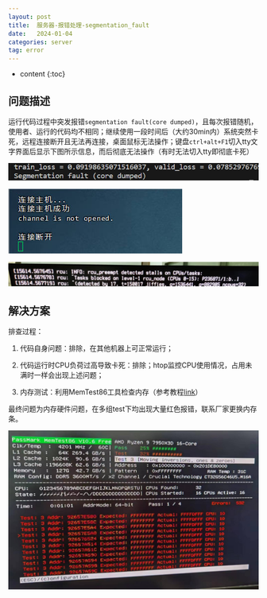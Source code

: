 ```yaml
---
layout: post
title:  服务器-报错处理-segmentation_fault
date:   2024-01-04
categories: server
tag: error
---
```


* content
{:toc}


## 问题描述

运行代码过程中突发报错`segmentation fault(core dumped)`，且每次报错随机，使用者、运行的代码均不相同；继续使用一段时间后（大约30min内）系统突然卡死，远程连接断开且无法再连接，桌面鼠标无法操作；键盘`ctrl+alt+F1`切入tty文字界面后显示下图所示信息，而后彻底无法操作（有时无法切入tty即彻底卡死）

![segmentation_fault](/styles/images/pics/segmentation_fault.png)

![connect_fail](/styles/images/pics/connect_fail.jpg)

![tty-info](/styles/images/pics/tty.jpg)



## 解决方案

排查过程：

1. 代码自身问题：排除，在其他机器上可正常运行；
   
2. 代码运行时CPU负荷过高导致卡死：排除；htop监控CPU使用情况，占用未满时一样会出现上述问题；
   
3. 内存测试：利用MemTest86工具检查内存（参考教程[link](https://blog.csdn.net/qq1327798176/article/details/104156361)）

最终问题为内存硬件问题，在多组test下均出现大量红色报错，联系厂家更换内存条。

![memory_test](/styles/images/pics/memory_test.jpg)
